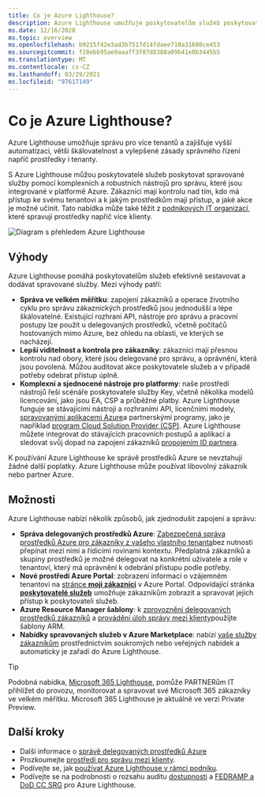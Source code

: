 ```yaml
---
title: Co je Azure Lighthouse?
description: Azure Lighthouse umožňuje poskytovatelům služeb poskytovat spravované služby pro zákazníky s vyšším stupněm automatizace a efektivitou.
ms.date: 12/16/2020
ms.topic: overview
ms.openlocfilehash: b9215f42e3ad3b7517d14fdaee710a31680ce453
ms.sourcegitcommit: f28ebb95ae9aaaff3f87d8388a09b41e0b3445b5
ms.translationtype: MT
ms.contentlocale: cs-CZ
ms.lasthandoff: 03/29/2021
ms.locfileid: "97617149"
---
```

# <a name="what-is-azure-lighthouse"></a>Co je Azure Lighthouse?

Azure Lighthouse umožňuje správu pro více tenantů a zajišťuje vyšší automatizaci, větší škálovatelnost a vylepšené zásady správného řízení napříč prostředky i tenanty.

S Azure Lighthouse můžou poskytovatelé služeb poskytovat spravované služby pomocí komplexních a robustních nástrojů pro správu, které jsou integrované v platformě Azure. Zákazníci mají kontrolu nad tím, kdo má přístup ke svému tenantovi a k jakým prostředkům mají přístup, a jaké akce je možné učinit. Tato nabídka může také těžit z [podnikových IT organizací,](concepts/enterprise.md) které spravují prostředky napříč více klienty.

![Diagram s přehledem Azure Lighthouse](media/azure-lighthouse-overview.jpg)

## <a name="benefits"></a>Výhody

Azure Lighthouse pomáhá poskytovatelům služeb efektivně sestavovat a dodávat spravované služby. Mezi výhody patří:

- **Správa ve velkém měřítku**: zapojení zákazníků a operace životního cyklu pro správu zákaznických prostředků jsou jednodušší a lépe škálovatelné. Existující rozhraní API, nástroje pro správu a pracovní postupy lze použít u delegovaných prostředků, včetně počítačů hostovaných mimo Azure, bez ohledu na oblasti, ve kterých se nacházejí.
- **Lepší viditelnost a kontrola pro zákazníky**: zákazníci mají přesnou kontrolu nad obory, které jsou delegované pro správu, a oprávnění, která jsou povolená. Můžou auditovat akce poskytovatele služeb a v případě potřeby odebrat přístup úplně.
- **Komplexní a sjednocené nástroje pro platformy**: naše prostředí nástrojů řeší scénáře poskytovatele služby Key, včetně několika modelů licencování, jako jsou EA, CSP a průběžné platby. Azure Lighthouse funguje se stávajícími nástroji a rozhraními API, licenčními modely, [spravovanými aplikacemi Azure](concepts/managed-applications.md)a partnerskými programy, jako je například [program Cloud Solution Provider (CSP)](/partner-center/csp-overview). Azure Lighthouse můžete integrovat do stávajících pracovních postupů a aplikací a sledovat svůj dopad na zapojení zákazníků [propojením ID partnera](./how-to/partner-earned-credit.md).

K používání Azure Lighthouse ke správě prostředků Azure se nevztahují žádné další poplatky. Azure Lighthouse může používat libovolný zákazník nebo partner Azure.

## <a name="capabilities"></a>Možnosti

Azure Lighthouse nabízí několik způsobů, jak zjednodušit zapojení a správu:

- **Správa delegovaných prostředků Azure**: [Zabezpečená správa prostředků Azure pro zákazníky z vašeho vlastního tenanta](concepts/azure-delegated-resource-management.md)bez nutnosti přepínat mezi nimi a řídicími rovinami kontextu. Předplatná zákazníků a skupiny prostředků je možné delegovat na konkrétní uživatele a role v tenantovi, který má oprávnění k odebrání přístupu podle potřeby.
- **Nové prostředí Azure Portal**: zobrazení informací o vzájemném tenantovi na [stránce **moji zákazníci**](how-to/view-manage-customers.md) v Azure Portal. Odpovídající stránka [ **poskytovatelé služeb**](how-to/view-manage-service-providers.md) umožňuje zákazníkům zobrazit a spravovat jejich přístup k poskytovateli služeb.
- **Azure Resource Manager šablony**: k [zprovoznění delegovaných prostředků zákazníků](how-to/onboard-customer.md) a [provádění úloh správy mezi klienty](samples/index.md)použijte šablony ARM.
- **Nabídky spravovaných služeb v Azure Marketplace**: nabízí [vaše služby zákazníkům](concepts/managed-services-offers.md) prostřednictvím soukromých nebo veřejných nabídek a automaticky je zařadí do Azure Lighthouse.

> [!TIP]
> Podobná nabídka, [Microsoft 365 Lighthouse](https://techcommunity.microsoft.com/t5/small-and-medium-business-blog/announcing-microsoft-365-lighthouse-for-managed-service/ba-p/1698181), pomůže PARTNERům IT přihlížet do provozu, monitorovat a spravovat své Microsoft 365 zákazníky ve velkém měřítku. Microsoft 365 Lighthouse je aktuálně ve verzi Private Preview.

## <a name="next-steps"></a>Další kroky

- Další informace o [správě delegovaných prostředků Azure](concepts/azure-delegated-resource-management.md)
- Prozkoumejte [prostředí pro správu mezi klienty](concepts/cross-tenant-management-experience.md).
- Podívejte se, jak [používat Azure Lighthouse v rámci podniku](concepts/enterprise.md).
- Podívejte se na podrobnosti o rozsahu auditu [dostupnosti](https://azure.microsoft.com/global-infrastructure/services/?products=azure-lighthouse&regions=all) a [FEDRAMP a DoD CC SRG](../azure-government/compliance/azure-services-in-fedramp-auditscope.md) pro Azure Lighthouse.
